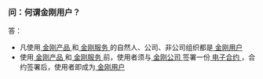 ### 问：何谓金刚用户？


答：
- 凡使用[ 金刚产品 ]()和[ 金刚服务 ](https://a2zitpro.github.io/web/金刚服务)的自然人、公司、非公司组织都是[ 金刚用户 ](https://a2zitpro.github.io/web/金刚用户)
- 使用[ 金刚产品 ]()和[ 金刚服务 ](https://a2zitpro.github.io/web/金刚服务)前，使用者须与[ 金刚公司 ](https://a2zitpro.github.io/web/金刚公司)签署一份[ 电子合约 ]()，合约签署后，使用者即成为[ 金刚用户 ](https://a2zitpro.github.io/web/金刚用户)
